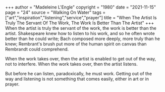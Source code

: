 +++
author = "Madeleine L'Engle"
copyright = "1980"
date = "2021-11-15"
page = "24"
source = "Walking On Water"
tags = ["art","inspiration","listening","service","prayer"]
title = "When The Artist Is Truly The Servant Of The Work, The Work Is Better Than The Artist"
+++
When the artist is truly the servant of the work, the work is better than the artist. Shakespeare knew how to listen to his work, and so he often wrote better than he could write; Bach composed more deeply, more truly than he knew; Rembrant's brush put more of the human spirit on canvas than Rembrandt could comprehend.

When the work takes over, then the artist is enabled to get out of the way, not to interfere. When the work takes over, then the artist listens.

But before he can listen, paradoxically, he must work. Getting out of the way and listening is not something that comes easily, either in art or in prayer.
